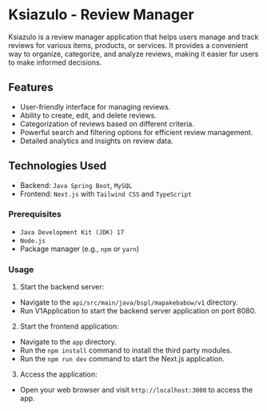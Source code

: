 # Ksiazulo - Review Manager

Ksiazulo is a review manager application that helps users manage and track reviews for various items, products, or services. It provides a convenient way to organize, categorize, and analyze reviews, making it easier for users to make informed decisions.

## Features

- User-friendly interface for managing reviews.
- Ability to create, edit, and delete reviews.
- Categorization of reviews based on different criteria.
- Powerful search and filtering options for efficient review management.
- Detailed analytics and insights on review data.

## Technologies Used

- Backend: `Java Spring Boot`, `MySQL`
- Frontend: `Next.js` with `Tailwind CSS` and `TypeScript`

### Prerequisites

- `Java Development Kit (JDK) 17`
- `Node.js`
- Package manager (e.g., `npm` or `yarn`)

### Usage

1. Start the backend server:

- Navigate to the `api/src/main/java/bspl/mapakebabow/v1` directory.
- Run V1Application to start the backend server application on port 8080.

2. Start the frontend application:

- Navigate to the `app` directory.
- Run the `npm install` command to install the third party modules.
- Run the `npm run dev` command to start the Next.js application.

3. Access the application:

- Open your web browser and visit `http://localhost:3000` to access the app.
